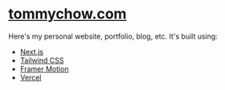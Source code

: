 # [tommychow.com](https://tommychow.com/)

Here's my personal website, portfolio, blog, etc. It's built using:

- [Next.js](https://nextjs.org/)
- [Tailwind CSS](https://tailwindcss.com/)
- [Framer Motion](https://framer.com/motion/)
- [Vercel](https://vercel.com/)
